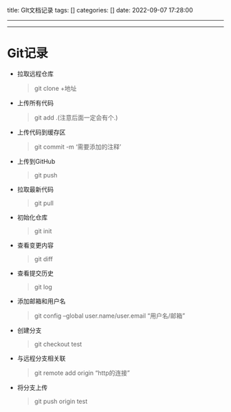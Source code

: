 title: GIt文档记录
tags: []
categories: []
date: 2022-09-07 17:28:00

---

---



# Git记录

- 拉取远程仓库
  
  > git clone +地址

- 上传所有代码
  
  > git add .(注意后面一定会有个.)

- 上传代码到缓存区
  
  > git commit -m ‘需要添加的注释’

- 上传到GitHub
  
  > git push

- 拉取最新代码
  
  > git pull

- 初始化仓库
  
  > git init

- 查看变更内容
  
  > git diff

- 查看提交历史
  
  > git log

- 添加邮箱和用户名
  
  > git config –global user.name/user.email “用户名/邮箱”

- 创建分支
  
  > git checkout test

- 与远程分支相关联
  
  > git remote add origin “http的连接”

- 将分支上传
  
  > git push origin test